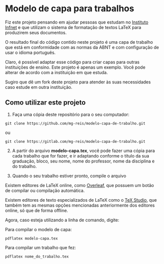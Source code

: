 # Modelo de capa para trabalhos

Fiz este projeto pensando em ajudar pessoas que estudam no [Instituto Infnet](https://infnet.edu.br) e que utilizam o sistema de formatação de textos LaTeX para produzirem seus documentos.

O resultado final do código contido neste projeto é uma capa de trabalho que está em conformidade com as normas da ABNT e com configuração de usar o idioma português.

Claro, é possível adaptar esse código para criar capas para outras instituições de ensino. Este projeto é apenas um exemplo. Você pode alterar de acordo com a instituição em que estuda.

Sugiro que dê um fork deste projeto para atender às suas necessidades caso estude em outra instituição.

## Como utilizar este projeto

1. Faça uma cópia deste repositório para o seu computador:

`git clone https://github.com/mg-reis/modelo-capa-de-trabalho.git`

ou 

`git clone https://gitlab.com/mg-reis/modelo-capa-de-trabalho.git`

2. A partir do arquivo **modelo-capa.tex**, você pode fazer uma cópia para cada trabalho que for fazer, e ir adaptando conforme o título da sua graduação, bloco, seu nome, nome do professor, nome da disciplina e do trabalho.

3. Quando o seu trabalho estiver pronto, compile o arquivo 

Existem editores de LaTeX online, como [Overleaf](https://overleaf.com), que possuem um botão de compilar ou compilação automática.

Existem editores de texto especializados de LaTeX como o [TeX Studio](https://www.texstudio.org/), que também tem as mesmas opções mencionadas anteriormente dos editores online, só que de forma offline.

Agora, caso esteja utilizando a linha de comando, digite:

Para compilar o modelo de capa:

`pdflatex modelo-capa.tex`

Para compilar um trabalho que fez:

`pdflatex nome_do_trabalho.tex`
